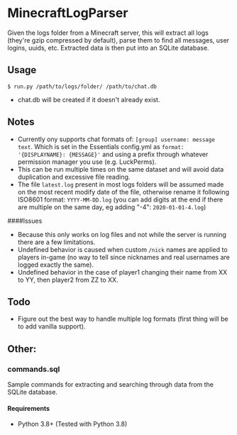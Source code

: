 # MinecraftLogParser
Given the logs folder from a Minecraft server, this will extract all logs (they're gzip compressed by default),
parse them to find all messages, user logins, uuids, etc. Extracted data is then put into an SQLite database.

## Usage
`$ run.py /path/to/logs/folder/ /path/to/chat.db`

* chat.db will be created if it doesn't already exist.

## Notes
* Currently ony supports chat formats of: `[group] username: message text`. Which is set in the Essentials config.yml as `format: '{DISPLAYNAME}: {MESSAGE}'` 
and using a prefix through whatever permission manager you use (e.g. LuckPerms).
* This can be run multiple times on the same dataset and will avoid data duplication and excessive file reading.
* The file `latest.log` present in most logs folders will be assumed made on the most recent modify date of the file,
otherwise rename it following ISO8601 format: `YYYY-MM-DD.log` (you can add digits at the end if there are multiple on the same day, eg adding "-4": `2020-01-01-4.log`)

####Issues
* Because this only works on log files and not while the server is running there are a few limitations.
* Undefined behavior is caused when custom `/nick` names are applied to players in-game (no way to tell since nicknames
and real usernames are logged exactly the same).
* Undefined behavior in the case of player1 changing their name from XX to YY, then player2 from ZZ to XX.

## Todo
* Figure out the best way to handle multiple log formats (first thing will be to add vanilla support).

## Other:

### commands.sql
Sample commands for extracting and searching through data from the SQLite database.

#### Requirements
* Python 3.8+ (Tested with Python 3.8)